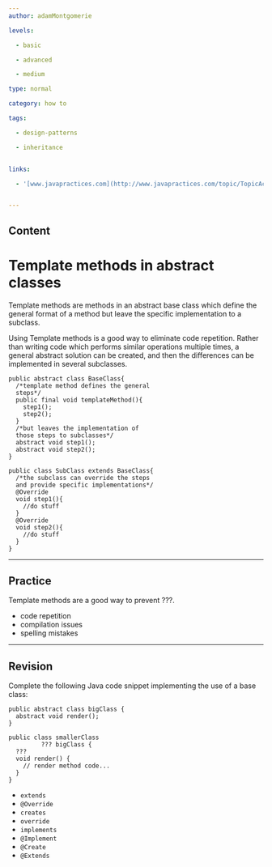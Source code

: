 ```yaml
---
author: adamMontgomerie

levels:

  - basic

  - advanced

  - medium

type: normal

category: how to

tags:

  - design-patterns

  - inheritance


links:

  - '[www.javapractices.com](http://www.javapractices.com/topic/TopicAction.do?Id=164){website}'


---
```

## Content
# Template methods in abstract classes

Template methods are methods in an abstract base class which define the general format of a method but leave the specific implementation to a subclass.

Using Template methods is a good way to eliminate code repetition. Rather than writing code which performs similar operations multiple times, a general abstract solution can be created, and then the differences can be implemented in several subclasses.

```
public abstract class BaseClass{
  /*template method defines the general
  steps*/
  public final void templateMethod(){
    step1();
    step2();
  }
  /*but leaves the implementation of
  those steps to subclasses*/
  abstract void step1();
  abstract void step2();
}

public class SubClass extends BaseClass{
  /*the subclass can override the steps
  and provide specific implementations*/
  @Override
  void step1(){
    //do stuff
  }
  @Override
  void step2(){
    //do stuff  
  }
}
```

---
## Practice

Template methods are a good way to prevent
???.

* code repetition
* compilation issues
* spelling mistakes

---
## Revision

Complete the following Java code snippet implementing the use of a base class:
```
public abstract class bigClass {
  abstract void render();
}

public class smallerClass
         ??? bigClass {
  ???
  void render() {
    // render method code...
  }
}
```


* `extends`
* `@Override`
* `creates`
* `override`
* `implements`
* `@Implement`
* `@Create`
* `@Extends`

